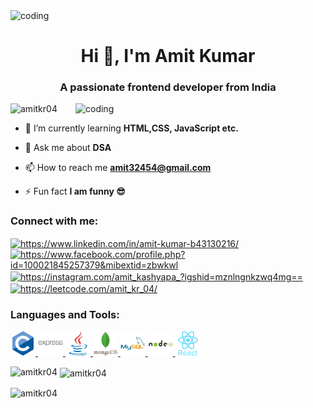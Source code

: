 <img align="top" alt="coding" src="">

<h1 align="center">Hi 👋, I'm Amit Kumar</h1>
<h3 align="center">A passionate frontend developer from India</h3>

<img align="right" alt="coding" width="400" src="https://user-images.githubusercontent.com/55389276/140866485-8fb1c876-9a8f-4d6a-98dc-08c4981eaf70.gif">

<p align="left"> <img src="https://komarev.com/ghpvc/?username=amitkr04&label=Profile%20views&color=0e75b6&style=flat" alt="amitkr04" /> </p>

- 🌱 I’m currently learning **HTML,CSS, JavaScript etc.**

- 💬 Ask me about **DSA**

- 📫 How to reach me **amit32454@gmail.com**

- ⚡ Fun fact **I am funny 😎**

<h3 align="left">Connect with me:</h3>
<p align="left">
<a href="https://linkedin.com/in/https://www.linkedin.com/in/amit-kumar-b43130216/" target="blank"><img align="center" src="https://raw.githubusercontent.com/rahuldkjain/github-profile-readme-generator/master/src/images/icons/Social/linked-in-alt.svg" alt="https://www.linkedin.com/in/amit-kumar-b43130216/" height="30" width="40" /></a>
<a href="https://fb.com/https://www.facebook.com/profile.php?id=100021845257379&mibextid=zbwkwl" target="blank"><img align="center" src="https://raw.githubusercontent.com/rahuldkjain/github-profile-readme-generator/master/src/images/icons/Social/facebook.svg" alt="https://www.facebook.com/profile.php?id=100021845257379&mibextid=zbwkwl" height="30" width="40" /></a>
<a href="https://instagram.com/https://instagram.com/amit_kashyapa_?igshid=mznlngnkzwq4mg==" target="blank"><img align="center" src="https://raw.githubusercontent.com/rahuldkjain/github-profile-readme-generator/master/src/images/icons/Social/instagram.svg" alt="https://instagram.com/amit_kashyapa_?igshid=mznlngnkzwq4mg==" height="30" width="40" /></a>
<a href="https://www.leetcode.com/https://leetcode.com/amit_kr_04/" target="blank"><img align="center" src="https://raw.githubusercontent.com/rahuldkjain/github-profile-readme-generator/master/src/images/icons/Social/leet-code.svg" alt="https://leetcode.com/amit_kr_04/" height="30" width="40" /></a>
</p>

<h3 align="left">Languages and Tools:</h3>
<p align="left"> <a href="https://www.cprogramming.com/" target="_blank" rel="noreferrer"> <img src="https://raw.githubusercontent.com/devicons/devicon/master/icons/c/c-original.svg" alt="c" width="40" height="40"/> </a> <a href="https://expressjs.com" target="_blank" rel="noreferrer"> <img src="https://raw.githubusercontent.com/devicons/devicon/master/icons/express/express-original-wordmark.svg" alt="express" width="40" height="40"/> </a> <a href="https://www.java.com" target="_blank" rel="noreferrer"> <img src="https://raw.githubusercontent.com/devicons/devicon/master/icons/java/java-original.svg" alt="java" width="40" height="40"/> </a> <a href="https://www.mongodb.com/" target="_blank" rel="noreferrer"> <img src="https://raw.githubusercontent.com/devicons/devicon/master/icons/mongodb/mongodb-original-wordmark.svg" alt="mongodb" width="40" height="40"/> </a> <a href="https://www.mysql.com/" target="_blank" rel="noreferrer"> <img src="https://raw.githubusercontent.com/devicons/devicon/master/icons/mysql/mysql-original-wordmark.svg" alt="mysql" width="40" height="40"/> </a> <a href="https://nodejs.org" target="_blank" rel="noreferrer"> <img src="https://raw.githubusercontent.com/devicons/devicon/master/icons/nodejs/nodejs-original-wordmark.svg" alt="nodejs" width="40" height="40"/> </a> <a href="https://reactjs.org/" target="_blank" rel="noreferrer"> <img src="https://raw.githubusercontent.com/devicons/devicon/master/icons/react/react-original-wordmark.svg" alt="react" width="40" height="40"/> </a> </p>

<p><img align="left" src="https://github-readme-stats.vercel.app/api/top-langs?username=amitkr04&show_icons=true&locale=en&layout=compact" alt="amitkr04" /></p>

<p>&nbsp;<img align="center" src="https://github-readme-stats.vercel.app/api?username=amitkr04&show_icons=true&locale=en" alt="amitkr04" /></p>

<p><img align="center" src="https://github-readme-streak-stats.herokuapp.com/?user=amitkr04&" alt="amitkr04" /></p>
